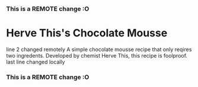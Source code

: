 ### This is a REMOTE change :O
# Herve This's Chocolate Mousse
line 2 changed remotely
A simple chocolate mousse recipe that only reqires two ingredents.
Developed by chemist Herve This, this recipe is foolproof.
last line changed locally
### This is a REMOTE change :O
